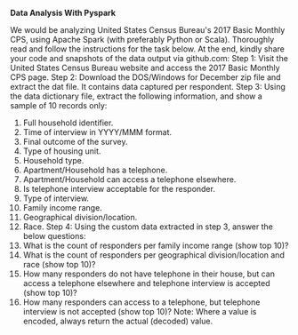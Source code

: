**Data Analysis With Pyspark**

We would be analyzing United States Census Bureau's 2017 Basic Monthly CPS, using Apache Spark (with preferably Python or Scala).
Thoroughly read and follow the instructions for the task below. At the end, kindly share your code and snapshots of the data output via github.com:
Step 1: Visit the United States Census Bureau website and access the 2017 Basic Monthly CPS page.
Step 2: Download the DOS/Windows for December zip file and extract the dat file. It contains data captured per respondent.
Step 3: Using the data dictionary file, extract the following information, and show a sample of 10 records only:

1. Full household identifier.
2. Time of interview in YYYY/MMM format.
3. Final outcome of the survey.
4. Type of housing unit.
5. Household type.
6. Apartment/Household has a telephone.
7. Apartment/Household can access a telephone elsewhere.
8. Is telephone interview acceptable for the responder.
9. Type of interview.
10. Family income range.
11. Geographical division/location.
12. Race.
    Step 4: Using the custom data extracted in step 3, answer the below questions:
13. What is the count of responders per family income range (show top 10)?
14. What is the count of responders per geographical division/location and race (show top 10)?
15. How many responders do not have telephone in their house, but can access a telephone elsewhere and telephone interview is accepted (show top 10)?
16. How many responders can access to a telephone, but telephone interview is not accepted (show top 10)?
    Note: Where a value is encoded, always return the actual (decoded) value.
